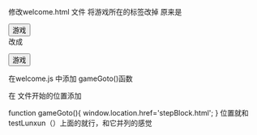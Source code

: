 修改welcome.html 文件
将游戏所在的标签改掉
原来是<div  ng-click="game()">
            <button class="but game" id="gameId" ng-mouseover="gameBig()" ng-mouseleave="gameSmall()">游戏</button>
        </div>
改成
<div  onclick="gameGoto()">
            <button class="but game" id="gameId" ng-mouseover="gameBig()" ng-mouseleave="gameSmall()">游戏</button>
        </div>
        

在welcome.js 中添加 gameGoto()函数

在 文件开始的位置添加

function gameGoto(){
		  window.location.href='stepBlock.html';
	 }
位置就和testLunxun（）上面的就行，和它并列的感觉
